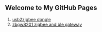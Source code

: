 ## Welcome to My GitHub Pages

1. [usb2zigbee dongle](https://dongbh.github.io/usb2efr32mg13/)
2. [zbgw8201 zigbee and ble gateway](https://dongbh.github.io/zbgw8201/)
